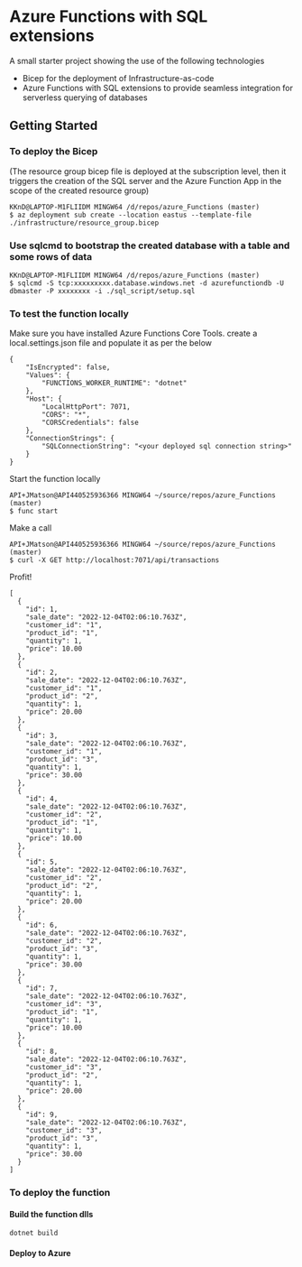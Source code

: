# Azure Functions with SQL extensions

A small starter project showing the use of the following technologies
* Bicep for the deployment of Infrastructure-as-code
* Azure Functions with SQL extensions to provide seamless integration for serverless querying of databases

## Getting Started

### To deploy the Bicep
(The resource group bicep file is deployed at the subscription level, then it triggers the creation of the SQL server and the Azure Function App in the scope of the created resource group)

```
KKnD@LAPTOP-M1FLIIDM MINGW64 /d/repos/azure_Functions (master)
$ az deployment sub create --location eastus --template-file ./infrastructure/resource_group.bicep
```

### Use sqlcmd to bootstrap the created database with a table and some rows of data
```
KKnD@LAPTOP-M1FLIIDM MINGW64 /d/repos/azure_Functions (master)
$ sqlcmd -S tcp:xxxxxxxxx.database.windows.net -d azurefunctiondb -U dbmaster -P xxxxxxxx -i ./sql_script/setup.sql
```
### To test the function locally

Make sure you have installed Azure Functions Core Tools. create a local.settings.json file and populate it as per the below

```
{
    "IsEncrypted": false,
    "Values": {
        "FUNCTIONS_WORKER_RUNTIME": "dotnet"
    },
    "Host": {
        "LocalHttpPort": 7071,
        "CORS": "*",
        "CORSCredentials": false
    },
    "ConnectionStrings": {
        "SQLConnectionString": "<your deployed sql connection string>"
    }
}
```

Start the function locally
```
API+JMatson@API440525936366 MINGW64 ~/source/repos/azure_Functions (master)
$ func start
```

Make a call
```
API+JMatson@API440525936366 MINGW64 ~/source/repos/azure_Functions (master)
$ curl -X GET http://localhost:7071/api/transactions
```

Profit!
```
[
  {
    "id": 1,
    "sale_date": "2022-12-04T02:06:10.763Z",
    "customer_id": "1",
    "product_id": "1",
    "quantity": 1,
    "price": 10.00
  },
  {
    "id": 2,
    "sale_date": "2022-12-04T02:06:10.763Z",
    "customer_id": "1",
    "product_id": "2",
    "quantity": 1,
    "price": 20.00
  },
  {
    "id": 3,
    "sale_date": "2022-12-04T02:06:10.763Z",
    "customer_id": "1",
    "product_id": "3",
    "quantity": 1,
    "price": 30.00
  },
  {
    "id": 4,
    "sale_date": "2022-12-04T02:06:10.763Z",
    "customer_id": "2",
    "product_id": "1",
    "quantity": 1,
    "price": 10.00
  },
  {
    "id": 5,
    "sale_date": "2022-12-04T02:06:10.763Z",
    "customer_id": "2",
    "product_id": "2",
    "quantity": 1,
    "price": 20.00
  },
  {
    "id": 6,
    "sale_date": "2022-12-04T02:06:10.763Z",
    "customer_id": "2",
    "product_id": "3",
    "quantity": 1,
    "price": 30.00
  },
  {
    "id": 7,
    "sale_date": "2022-12-04T02:06:10.763Z",
    "customer_id": "3",
    "product_id": "1",
    "quantity": 1,
    "price": 10.00
  },
  {
    "id": 8,
    "sale_date": "2022-12-04T02:06:10.763Z",
    "customer_id": "3",
    "product_id": "2",
    "quantity": 1,
    "price": 20.00
  },
  {
    "id": 9,
    "sale_date": "2022-12-04T02:06:10.763Z",
    "customer_id": "3",
    "product_id": "3",
    "quantity": 1,
    "price": 30.00
  }
]
```

### To deploy the function

#### Build the function dlls
```
dotnet build
```

#### Deploy to Azure 
```

```